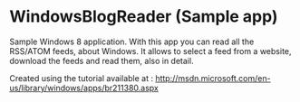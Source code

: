 WindowsBlogReader (Sample app)
=================

Sample Windows 8 application. With this app you can read all the RSS/ATOM feeds, about Windows.
It allows to select a feed from a website, download the feeds and read them, also in detail.

Created using the tutorial available at : http://msdn.microsoft.com/en-us/library/windows/apps/br211380.aspx
